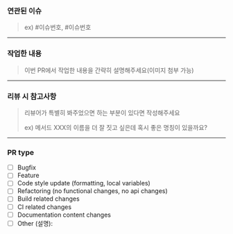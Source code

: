 ### 연관된 이슈

> ex) #이슈번호, #이슈번호
---
### 작업한 내용

> 이번 PR에서 작업한 내용을 간략히 설명해주세요(이미지 첨부 가능)
---

### 리뷰 시 참고사항
> 리뷰어가 특별히 봐주었으면 하는 부분이 있다면 작성해주세요
> 
> ex) 메서드 XXX의 이름을 더 잘 짓고 싶은데 혹시 좋은 명칭이 있을까요?
---

### PR type

-   [ ] Bugfix
-   [ ] Feature
-   [ ] Code style update (formatting, local variables)
-   [ ] Refactoring (no functional changes, no api changes)
-   [ ] Build related changes
-   [ ] CI related changes
-   [ ] Documentation content changes
-   [ ] Other (설명):
